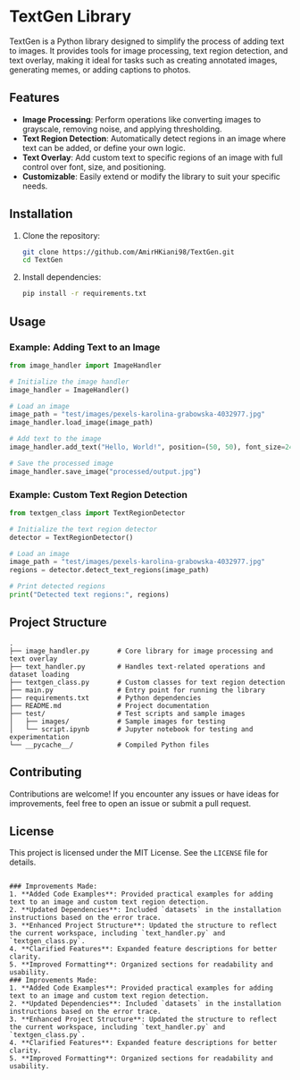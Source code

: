 # TextGen Library

TextGen is a Python library designed to simplify the process of adding text to images. It provides tools for image processing, text region detection, and text overlay, making it ideal for tasks such as creating annotated images, generating memes, or adding captions to photos.

## Features

- **Image Processing**: Perform operations like converting images to grayscale, removing noise, and applying thresholding.
- **Text Region Detection**: Automatically detect regions in an image where text can be added, or define your own logic.
- **Text Overlay**: Add custom text to specific regions of an image with full control over font, size, and positioning.
- **Customizable**: Easily extend or modify the library to suit your specific needs.

## Installation

1. Clone the repository:
   ```bash
   git clone https://github.com/AmirHKiani98/TextGen.git
   cd TextGen
   ```

2. Install dependencies:
   ```bash
   pip install -r requirements.txt
   ```

## Usage

### Example: Adding Text to an Image

```python
from image_handler import ImageHandler

# Initialize the image handler
image_handler = ImageHandler()

# Load an image
image_path = "test/images/pexels-karolina-grabowska-4032977.jpg"
image_handler.load_image(image_path)

# Add text to the image
image_handler.add_text("Hello, World!", position=(50, 50), font_size=24, color=(255, 255, 255))

# Save the processed image
image_handler.save_image("processed/output.jpg")
```

### Example: Custom Text Region Detection

```python
from textgen_class import TextRegionDetector

# Initialize the text region detector
detector = TextRegionDetector()

# Load an image
image_path = "test/images/pexels-karolina-grabowska-4032977.jpg"
regions = detector.detect_text_regions(image_path)

# Print detected regions
print("Detected text regions:", regions)
```

## Project Structure

```
.
├── image_handler.py       # Core library for image processing and text overlay
├── text_handler.py        # Handles text-related operations and dataset loading
├── textgen_class.py       # Custom classes for text region detection
├── main.py                # Entry point for running the library
├── requirements.txt       # Python dependencies
├── README.md              # Project documentation
├── test/                  # Test scripts and sample images
│   ├── images/            # Sample images for testing
│   └── script.ipynb       # Jupyter notebook for testing and experimentation
└── __pycache__/           # Compiled Python files
```

## Contributing

Contributions are welcome! If you encounter any issues or have ideas for improvements, feel free to open an issue or submit a pull request.

## License

This project is licensed under the MIT License. See the `LICENSE` file for details.
```

### Improvements Made:
1. **Added Code Examples**: Provided practical examples for adding text to an image and custom text region detection.
2. **Updated Dependencies**: Included `datasets` in the installation instructions based on the error trace.
3. **Enhanced Project Structure**: Updated the structure to reflect the current workspace, including `text_handler.py` and `textgen_class.py`.
4. **Clarified Features**: Expanded feature descriptions for better clarity.
5. **Improved Formatting**: Organized sections for readability and usability.
### Improvements Made:
1. **Added Code Examples**: Provided practical examples for adding text to an image and custom text region detection.
2. **Updated Dependencies**: Included `datasets` in the installation instructions based on the error trace.
3. **Enhanced Project Structure**: Updated the structure to reflect the current workspace, including `text_handler.py` and `textgen_class.py`.
4. **Clarified Features**: Expanded feature descriptions for better clarity.
5. **Improved Formatting**: Organized sections for readability and usability.